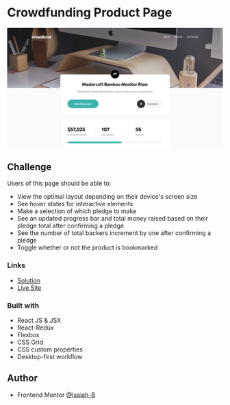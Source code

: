 # Crowdfunding Product Page

![](public/images/screenshot.png)


## Challenge
Users of this page should be able to:
- View the optimal layout depending on their device's screen size
- See hover states for interactive elements
- Make a selection of which pledge to make
- See an updated progress bar and total money raised based on their pledge total after confirming a pledge
- See the number of total backers increment by one after confirming a pledge
- Toggle whether or not the product is bookmarked

### Links

- [Solution](https://www.frontendmentor.io/solutions/crowdfunding-product-page-using-react-and-redux-uIL4g4nUqv)
- [Live Site](https://resilient-bubblegum-2df172.netlify.app)

### Built with

- React JS & JSX
- React-Redux
- Flexbox
- CSS Grid
- CSS custom properties
- Desktop-first workflow

## Author

- Frontend Mentor [@Isaiah-B](https://www.frontendmentor.io/profile/Isaiah-B)
